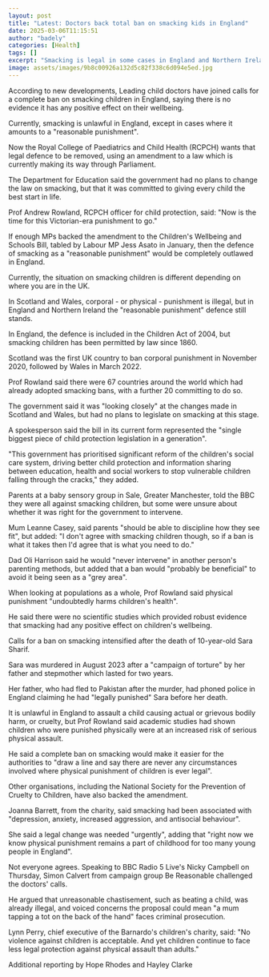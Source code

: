 ```yaml
---
layout: post
title: "Latest: Doctors back total ban on smacking kids in England"
date: 2025-03-06T11:15:51
author: "badely"
categories: [Health]
tags: []
excerpt: "Smacking is legal in some cases in England and Northern Ireland, but is banned in Scotland and Wales."
image: assets/images/9b8c00926a132d5c82f338c6d094e5ed.jpg
---
```


According to new developments, Leading child doctors have joined calls for a complete ban on smacking children in England, saying there is no evidence it has any positive effect on their wellbeing.

Currently, smacking is unlawful in England, except in cases where it amounts to a "reasonable punishment".

Now the Royal College of Paediatrics and Child Health (RCPCH) wants that legal defence to be removed, using an amendment to a law which is currently making its way through Parliament.

The Department for Education said the government had no plans to change the law on smacking, but that it was committed to giving every child the best start in life.

Prof Andrew Rowland, RCPCH officer for child protection, said: "Now is the time for this Victorian-era punishment to go."

If enough MPs backed the amendment to the Children's Wellbeing and Schools Bill, tabled by Labour MP Jess Asato in January, then the defence of smacking as a "reasonable punishment" would be completely outlawed in England.

Currently, the situation on smacking children is different depending on where you are in the UK.

In Scotland and Wales, corporal - or physical - punishment is illegal, but in England and Northern Ireland the "reasonable punishment" defence still stands.

In England, the defence is included in the Children Act of 2004, but smacking children has been permitted by law since 1860.

Scotland was the first UK country to ban corporal punishment in November 2020, followed by Wales in March 2022.

Prof Rowland said there were 67 countries around the world which had already adopted smacking bans, with a further 20 committing to do so.

The government said it was "looking closely" at the changes made in Scotland and Wales, but had no plans to legislate on smacking at this stage.

A spokesperson said the bill in its current form represented the "single biggest piece of child protection legislation in a generation". 

"This government has prioritised significant reform of the children's social care system, driving better child protection and information sharing between education, health and social workers to stop vulnerable children falling through the cracks," they added.

Parents at a baby sensory group in Sale, Greater Manchester, told the BBC they were all against smacking children, but some were unsure about whether it was right for the government to intervene.

Mum Leanne Casey, said parents "should be able to discipline how they see fit", but added: "I don't agree with smacking children though, so if a ban is what it takes then I'd agree that is what you need to do."

Dad Oli Harrison said he would "never intervene" in another person's parenting methods, but added that a ban would "probably be beneficial" to avoid it being seen as a "grey area".

When looking at populations as a whole, Prof Rowland said physical punishment "undoubtedly harms children's health".

He said there were no scientific studies which provided robust evidence that smacking had any positive effect on children's wellbeing.

Calls for a ban on smacking intensified after the death of 10-year-old Sara Sharif.

Sara was murdered in August 2023 after a "campaign of torture" by her father and stepmother which lasted for two years.

Her father, who had fled to Pakistan after the murder, had phoned police in England claiming he had "legally punished" Sara before her death.

It is unlawful in England to assault a child causing actual or grievous bodily harm, or cruelty, but Prof Rowland said academic studies had shown children who were punished physically were at an increased risk of serious physical assault.

He said a complete ban on smacking would make it easier for the authorities to "draw a line and say there are never any circumstances involved where physical punishment of children is ever legal".

Other organisations, including the National Society for the Prevention of Cruelty to Children, have also backed the amendment.

Joanna Barrett, from the charity, said smacking had been associated with "depression, anxiety, increased aggression, and antisocial behaviour".

She said a legal change was needed "urgently", adding that "right now we know physical punishment remains a part of childhood for too many young people in England".

Not everyone agrees. Speaking to BBC Radio 5 Live's Nicky Campbell on Thursday, Simon Calvert from campaign group Be Reasonable challenged the doctors' calls.

He argued that unreasonable chastisement, such as beating a child, was already illegal, and voiced concerns the proposal could mean "a mum tapping a tot on the back of the hand" faces criminal prosecution.

Lynn Perry, chief executive of the Barnardo's children's charity, said: "No violence against children is acceptable. And yet children continue to face less legal protection against physical assault than adults."

Additional reporting by Hope Rhodes and Hayley Clarke

